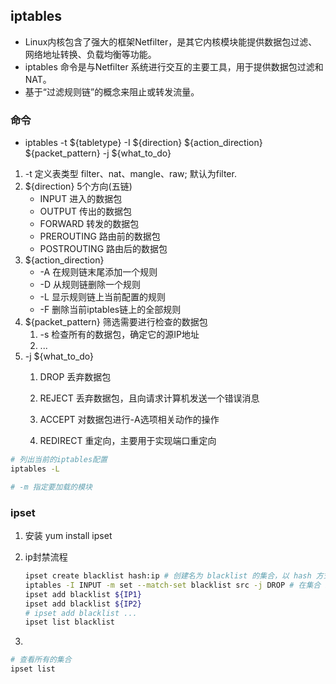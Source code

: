 
## iptables
- Linux内核包含了强大的框架Netfilter，是其它内核模块能提供数据包过滤、网络地址转换、负载均衡等功能。
- iptables 命令是与Netfilter 系统进行交互的主要工具，用于提供数据包过滤和NAT。
- 基于“过滤规则链”的概念来阻止或转发流量。
### 命令
- iptables -t ${tabletype} -I ${direction} ${action_direction} ${packet_pattern} -j ${what_to_do}
1. -t 定义表类型 filter、nat、mangle、raw; 默认为filter.
2. ${direction} 5个方向(五链)
    - INPUT 进入的数据包
    - OUTPUT 传出的数据包
    - FORWARD 转发的数据包
    - PREROUTING 路由前的数据包
    - POSTROUTING  路由后的数据包
3. ${action_direction} 
    - -A 在规则链末尾添加一个规则
    - -D 从规则链删除一个规则
    - -L 显示规则链上当前配置的规则
    - -F 删除当前iptables链上的全部规则
4. ${packet_pattern} 筛选需要进行检查的数据包
    1. -s 检查所有的数据包，确定它的源IP地址
    2. ...
5. -j ${what_to_do}
    1. DROP 丢弃数据包
    2. REJECT 丢弃数据包，且向请求计算机发送一个错误消息
    3. ACCEPT 对数据包进行-A选项相关动作的操作
    
    4. REDIRECT 重定向，主要用于实现端口重定向

```bash
# 列出当前的iptables配置
iptables -L

# -m 指定要加载的模块
```

### ipset
1. 安装
yum install ipset

2. ip封禁流程
    ```bash
    ipset create blacklist hash:ip # 创建名为 blacklist 的集合，以 hash 方式存储，存储内容是 IP 地址
    iptables -I INPUT -m set --match-set blacklist src -j DROP # 在集合 blacklist 里的IP将被过滤掉
    ipset add blacklist ${IP1}
    ipset add blacklist ${IP2}
    # ipset add blacklist ...
    ipset list blacklist
    ```

3. 
```bash
# 查看所有的集合
ipset list
```
